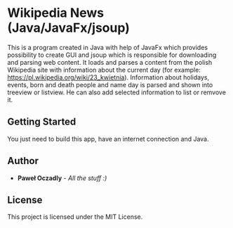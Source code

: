 # Wikipedia News (Java/JavaFx/jsoup)

This is a program created in Java with help of JavaFx which provides possibility to create GUI and jsoup which is responsible for downloading and parsing web content.
It loads and parses a content from the polish Wikipedia site with information about the current day (for example: https://pl.wikipedia.org/wiki/23_kwietnia).
Information about holidays, events, born and death people and name day is parsed and shown into treeview or listview. He can also add selected information to list or remvove it.

## Getting Started

You just need to build this app, have an internet connection and Java.

## Author

* **Paweł Oczadly** - *All the stuff :)*

## License

This project is licensed under the MIT License.
